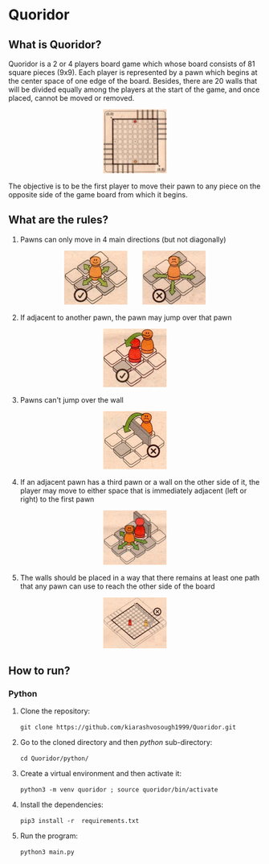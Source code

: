 # Quoridor

## What is Quoridor?
Quoridor is a 2 or 4 players board game which whose board consists of 81 square pieces (9x9). Each player is represented by a pawn which begins at the center space of one edge of the board. Besides, there are 20 walls that will be divided equally among the players at the start of the game, and once placed, cannot be moved or removed.

<p align="center">
<img src="./images/board.jpg" width=25%>
</p>

The objective is to be the first player to move their pawn to any piece on the opposite side of the game board from which it begins.


## What are the rules?
1. Pawns can only move in 4 main directions (but not diagonally) 
<p align="center">
<img src="./images/legal_moves_1.png" width=25% hspace=2.5%> <img src="./images/illegal_moves_1.jpeg" width=25% hspace=2.5%>
</p>

2. If adjacent to another pawn, the pawn may jump over that pawn
<p align="center">
<img src="./images/legal_moves_3.jpg" width=25%>
</p>

3. Pawns can't jump over the wall
<p align="center">
<img src="./images/illegal_moves_2.jpg" width=25%>
</p>

4. If an adjacent pawn has a third pawn or a wall on the other side of it, the player may move to either space that is immediately adjacent (left or right) to the first pawn
<p align="center">
<img src="./images/legal_moves_4.jpg" width=25%>
</p>

5. The walls should be placed in a way that there remains at least one path that any pawn can use to reach the other side of the board
<p align="center">
<img src="./images/illegal_wall.jpg" width=25%>
</p>


## How to run?

### Python
1. Clone the repository:

	`git clone https://github.com/kiarashvosough1999/Quoridor.git`
    
2. Go to the cloned directory and then *python* sub-directory:

	`cd Quoridor/python/`
    
3. Create a virtual environment and then activate it:
	
    `python3 -m venv quoridor ; source quoridor/bin/activate`
    
4. Install the dependencies:
	
	`pip3 install -r  requirements.txt`
    
5. Run the program:

	`python3 main.py`
